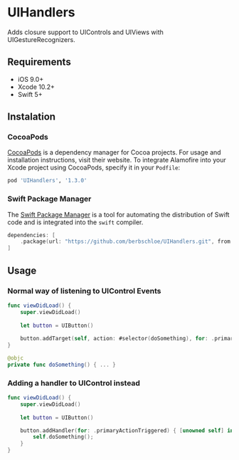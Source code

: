 # UIHandlers
Adds closure support to UIControls and UIViews with UIGestureRecognizers.

## Requirements

- iOS 9.0+
- Xcode 10.2+
- Swift 5+

## Instalation

### CocoaPods

[CocoaPods](https://cocoapods.org) is a dependency manager for Cocoa projects. For usage and installation instructions, visit their website. To integrate Alamofire into your Xcode project using CocoaPods, specify it in your `Podfile`:

```ruby
pod 'UIHandlers', '1.3.0'
```

### Swift Package Manager

The [Swift Package Manager](https://swift.org/package-manager/) is a tool for automating the distribution of Swift code and is integrated into the `swift` compiler.

```swift
dependencies: [
    .package(url: "https://github.com/berbschloe/UIHandlers.git", from: "1.3.0")
]
```

## Usage

### Normal way of listening to UIControl Events

```swift
func viewDidLoad() {
    super.viewDidLoad()
    
    let button = UIButton()
    
    button.addTarget(self, action: #selector(doSomething), for: .primaryActionTriggered)
}

@objc
private func doSomething() { ... }

```

### Adding a handler to UIControl instead

```swift
func viewDidLoad() {
    super.viewDidLoad()
    
    let button = UIButton()

    button.addHandler(for: .primaryActionTriggered) { [unowned self] in
        self.doSomething();
    }
}
```
